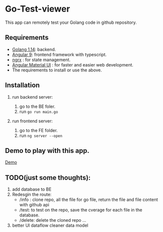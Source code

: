 # Go-Test-viewer

This app can remotely test your Golang code in github repository.

## Requirements

- [Golang 1.14](https://golang.org/dl/): backend.
- [Angular 9](https://angular.io/guide/setup-local): frontend framework with typescript.
- [ngrx](https://ngrx.io/guide/store/install) : for state management.
- [Angular Material UI](https://material.angular.io/guide/getting-started) : for faster and easier web development.
- The requirements to install or use the above.

## Installation

1. run backend server:

   1. go to the BE foler.
   2. run `go run main.go`

2. run frontend server:
   1. go to the FE folder.
   2. run `ng server --open`

## Demo to play with this app.

[Demo](https://drive.google.com/file/d/1oEcyIN4Hxpjz2AQQv0gRY2g3VnqtaXq3/view)

## TODO(just some thoughts):

1. add database to BE
2. Redesgin the route:
   - /info : clone repo, all the file for go file, return the file and file content with github api
   - /test: to test on the repo, save the cverage for each file in the database.
   - /delete: delete the cloned repo
     ...
3. better UI dataflow cleaner data model
